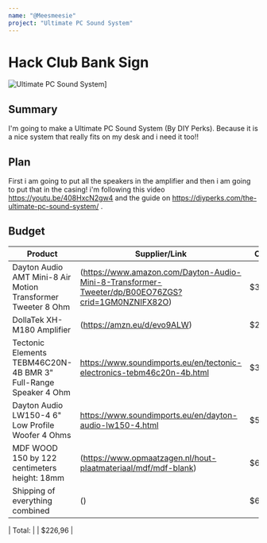 ```yaml
---
name: "@Meesmeesie"
project: "Ultimate PC Sound System"
---
```


# Hack Club Bank Sign

![Ultimate PC Sound System](https://diyperks.com/ikyteech/Image2-300x169.jpg)]

## Summary

I'm going to make a Ultimate PC Sound System (By DIY Perks). Because it is a nice system that really fits on my desk and i need it too!!

## Plan

First i am going to put all the speakers in the amplifier and then i am going to put that in the casing! i'm following this video https://youtu.be/408HxcN2gw4 and the guide on https://diyperks.com/the-ultimate-pc-sound-system/ .

## Budget

| Product                                      | Supplier/Link                                                                                                                                                                            | Cost |
| -------------------------------------------- | ---------------------------------------------------------------------------------------------------------------------------------------------------------------------------------------- | ---- |
| Dayton Audio AMT Mini-8 Air Motion Transformer Tweeter 8 Ohm  | (https://www.amazon.com/Dayton-Audio-Mini-8-Transformer-Tweeter/dp/B00EO76ZGS?crid=1GM0NZNIFX82O) | $39,14 |
| DollaTek XH-M180 Amplifier  | (https://amzn.eu/d/evo9ALW) | $20,53 |
| Tectonic Elements TEBM46C20N-4B BMR 3" Full-Range Speaker 4 Ohm   | https://www.soundimports.eu/en/tectonic-electronics-tebm46c20n-4b.html | $38,65 |
| Dayton Audio LW150-4 6" Low Profile Woofer 4 Ohms  | https://www.soundimports.eu/en/dayton-audio-lw150-4.html | $55,62 |
| MDF WOOD 150 by 122 centimeters height: 18mm | (https://www.opmaatzagen.nl/hout-plaatmateriaal/mdf/mdf-blank) | $63,56 |
| Shipping of everything combined | () | $63,56 |


| Total: | | $226,96 |
